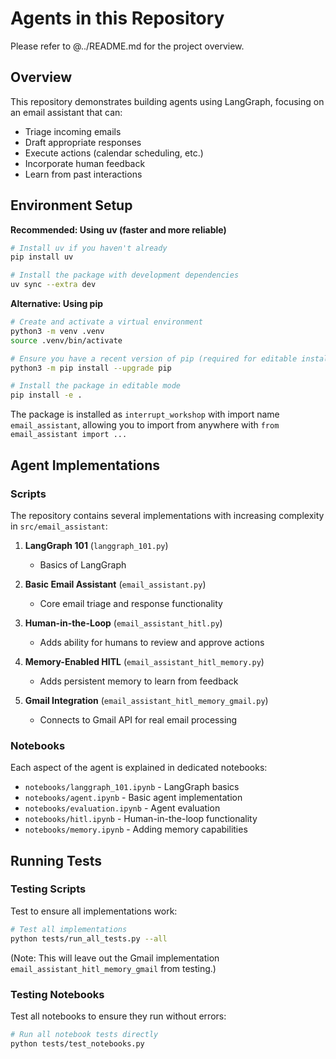 # Agents in this Repository

Please refer to @../README.md for the project overview.

## Overview

This repository demonstrates building agents using LangGraph, focusing on an email assistant that can:

- Triage incoming emails
- Draft appropriate responses
- Execute actions (calendar scheduling, etc.)
- Incorporate human feedback
- Learn from past interactions

## Environment Setup

**Recommended: Using uv (faster and more reliable)**

```bash
# Install uv if you haven't already
pip install uv

# Install the package with development dependencies
uv sync --extra dev
```

**Alternative: Using pip**

```bash
# Create and activate a virtual environment
python3 -m venv .venv
source .venv/bin/activate

# Ensure you have a recent version of pip (required for editable installs with pyproject.toml)
python3 -m pip install --upgrade pip

# Install the package in editable mode
pip install -e .
```

The package is installed as `interrupt_workshop` with import name `email_assistant`, allowing you to import from anywhere with `from email_assistant import ...`

## Agent Implementations

### Scripts

The repository contains several implementations with increasing complexity in `src/email_assistant`:

1. **LangGraph 101** (`langgraph_101.py`)
   - Basics of LangGraph

2. **Basic Email Assistant** (`email_assistant.py`)
   - Core email triage and response functionality

3. **Human-in-the-Loop** (`email_assistant_hitl.py`)
   - Adds ability for humans to review and approve actions

4. **Memory-Enabled HITL** (`email_assistant_hitl_memory.py`)
   - Adds persistent memory to learn from feedback

5. **Gmail Integration** (`email_assistant_hitl_memory_gmail.py`)
   - Connects to Gmail API for real email processing

### Notebooks

Each aspect of the agent is explained in dedicated notebooks:

- `notebooks/langgraph_101.ipynb` - LangGraph basics
- `notebooks/agent.ipynb` - Basic agent implementation
- `notebooks/evaluation.ipynb` - Agent evaluation
- `notebooks/hitl.ipynb` - Human-in-the-loop functionality
- `notebooks/memory.ipynb` - Adding memory capabilities

## Running Tests

### Testing Scripts

Test to ensure all implementations work:

```bash
# Test all implementations
python tests/run_all_tests.py --all
```

(Note: This will leave out the Gmail implementation `email_assistant_hitl_memory_gmail` from testing.)

### Testing Notebooks

Test all notebooks to ensure they run without errors:

```bash
# Run all notebook tests directly
python tests/test_notebooks.py
```
